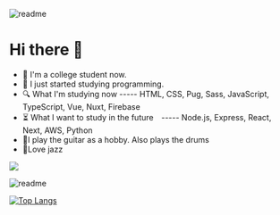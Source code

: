 
![readme](https://user-images.githubusercontent.com/71201308/99968993-3844fe00-2ddd-11eb-90c0-972f25ad58ce.png)
# Hi there :wave:
-  :pencil: I'm a college student now.
-  :muscle: I just started studying programming.
-  :mag: What I'm studying now ----- HTML, CSS, Pug, Sass, JavaScript, TypeScript, Vue, Nuxt, Firebase
- :hourglass_flowing_sand: What I want to study in the future　----- Node.js, Express, React, Next, AWS, Python
- :guitar:I play the guitar as a hobby. Also plays the drums
-  :saxophone:Love jazz
<img src="https://grass-graph.moshimo.works/images/Ubugeeei.png">

![readme](https://github-readme-stats.vercel.app/api?username=ubugeeei)



[![Top Langs](https://github-readme-stats.vercel.app/api/top-langs/?username=ubugeeei&layout=compact)](https://github.com/ubugeeei/github-readme-stats)
